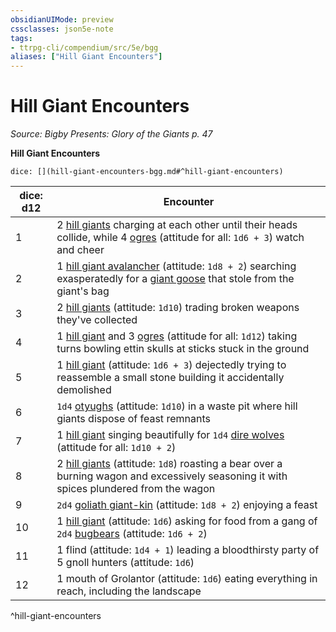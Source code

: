 ```yaml
---
obsidianUIMode: preview
cssclasses: json5e-note
tags:
- ttrpg-cli/compendium/src/5e/bgg
aliases: ["Hill Giant Encounters"]
---
```

# Hill Giant Encounters
*Source: Bigby Presents: Glory of the Giants p. 47* 

**Hill Giant Encounters**

`dice: [](hill-giant-encounters-bgg.md#^hill-giant-encounters)`

| dice: d12 | Encounter |
|-----------|-----------|
| 1 | 2 [hill giants](2-Mechanics/CLI/bestiary/giant/hill-giant-xmm.md) charging at each other until their heads collide, while 4 [ogres](2-Mechanics/CLI/bestiary/giant/ogre-xmm.md) (attitude for all: `1d6 + 3`) watch and cheer |
| 2 | 1 [hill giant avalancher](2-Mechanics/CLI/bestiary/giant/hill-giant-avalancher-bgg.md) (attitude: `1d8 + 2`) searching exasperatedly for a [giant goose](2-Mechanics/CLI/bestiary/fey/giant-goose-bgg.md) that stole from the giant's bag |
| 3 | 2 [hill giants](2-Mechanics/CLI/bestiary/giant/hill-giant-xmm.md) (attitude: `1d10`) trading broken weapons they've collected |
| 4 | 1 [hill giant](2-Mechanics/CLI/bestiary/giant/hill-giant-xmm.md) and 3 [ogres](2-Mechanics/CLI/bestiary/giant/ogre-xmm.md) (attitude for all: `1d12`) taking turns bowling ettin skulls at sticks stuck in the ground |
| 5 | 1 [hill giant](2-Mechanics/CLI/bestiary/giant/hill-giant-xmm.md) (attitude: `1d6 + 3`) dejectedly trying to reassemble a small stone building it accidentally demolished |
| 6 | `1d4` [otyughs](2-Mechanics/CLI/bestiary/aberration/otyugh-xmm.md) (attitude: `1d10`) in a waste pit where hill giants dispose of feast remnants |
| 7 | 1 [hill giant](2-Mechanics/CLI/bestiary/giant/hill-giant-xmm.md) singing beautifully for `1d4` [dire wolves](2-Mechanics/CLI/bestiary/beast/dire-wolf-xmm.md) (attitude for all: `1d10 + 2`) |
| 8 | 2 [hill giants](2-Mechanics/CLI/bestiary/giant/hill-giant-xmm.md) (attitude: `1d8`) roasting a bear over a burning wagon and excessively seasoning it with spices plundered from the wagon |
| 9 | `2d4` [goliath giant-kin](2-Mechanics/CLI/bestiary/humanoid/goliath-giant-kin-bgg.md) (attitude: `1d8 + 2`) enjoying a feast |
| 10 | 1 [hill giant](2-Mechanics/CLI/bestiary/giant/hill-giant-xmm.md) (attitude: `1d6`) asking for food from a gang of `2d4` [bugbears](2-Mechanics/CLI/bestiary/fey/bugbear-warrior-xmm.md) (attitude: `1d6 + 2`) |
| 11 | 1 flind (attitude: `1d4 + 1`) leading a bloodthirsty party of 5 gnoll hunters (attitude: `1d6`) |
| 12 | 1 mouth of Grolantor (attitude: `1d6`) eating everything in reach, including the landscape |
^hill-giant-encounters